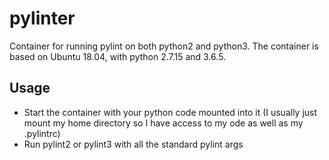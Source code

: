 # pylinter
Container for running pylint on both python2 and python3. The container is based on Ubuntu 18.04, with python 2.7.15 and 3.6.5.

## Usage
* Start the container with your python code mounted into it (I usually just mount my home directory so I have access to my ode as well as my .pylintrc)
* Run pylint2 or pylint3 with all the standard pylint args

